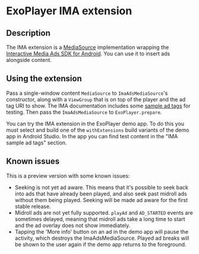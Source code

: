 # ExoPlayer IMA extension #

## Description ##

The IMA extension is a [MediaSource][] implementation wrapping the
[Interactive Media Ads SDK for Android][IMA]. You can use it to insert ads
alongside content.

[IMA]: https://developers.google.com/interactive-media-ads/docs/sdks/android/
[MediaSource]: https://github.com/google/ExoPlayer/blob/release-v2/library/core/src/main/java/com/google/android/exoplayer2/source/MediaSource.java

## Using the extension ##

Pass a single-window content `MediaSource` to `ImaAdsMediaSource`'s constructor,
along with a `ViewGroup` that is on top of the player and the ad tag URI to
show. The IMA documentation includes some [sample ad tags][] for testing. Then
pass the `ImaAdsMediaSource` to `ExoPlayer.prepare`.

You can try the IMA extension in the ExoPlayer demo app. To do this you must
select and build one of the `withExtensions` build variants of the demo app in
Android Studio. In the app you can find test content in the "IMA sample ad tags"
section.

[sample ad tags]: https://developers.google.com/interactive-media-ads/docs/sdks/android/tags

## Known issues ##

This is a preview version with some known issues:

* Seeking is not yet ad aware. This means that it's possible to seek back into
  ads that have already been played, and also seek past midroll ads without
  them being played. Seeking will be made ad aware for the first stable release.
* Midroll ads are not yet fully supported. `playAd` and `AD_STARTED` events are
  sometimes delayed, meaning that midroll ads take a long time to start and the
  ad overlay does not show immediately.
* Tapping the 'More info' button on an ad in the demo app will pause the
  activity, which destroys the ImaAdsMediaSource. Played ad breaks will be
  shown to the user again if the demo app returns to the foreground.
